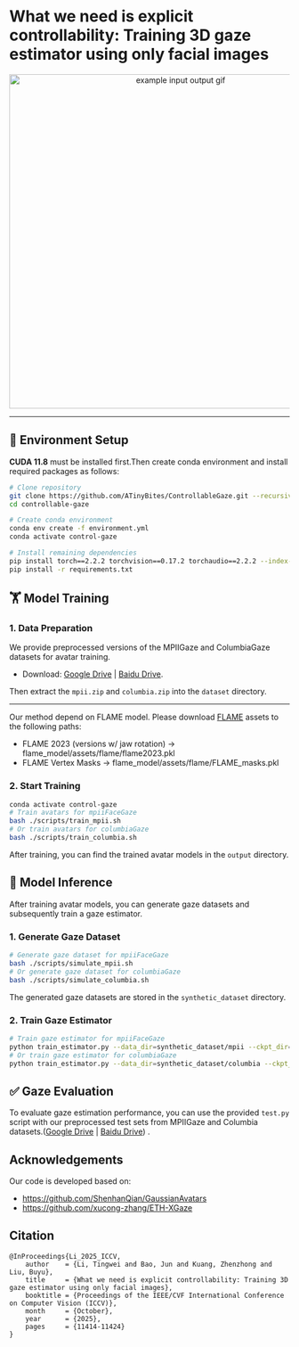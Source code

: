 # What we need is explicit controllability: Training 3D gaze estimator using only facial images

<p align="center">
  <img src="assets/teaser.gif" alt="example input output gif" width="600" />
</p>

<!-- This repository provides the codebase for training and evaluating a **3D gaze estimation model** using **facial images only**, with a focus on **explicit controllability**. -->

---

## 🧰 Environment Setup
**​​CUDA 11.8**​​ must be installed first.Then create conda environment and install required packages as follows:
```bash
# Clone repository
git clone https://github.com/ATinyBites/ControllableGaze.git --recursive
cd controllable-gaze

# Create conda environment
conda env create -f environment.yml
conda activate control-gaze

# ​​Install remaining dependencies
pip install torch==2.2.2 torchvision==0.17.2 torchaudio==2.2.2 --index-url https://download.pytorch.org/whl/cu118
pip install -r requirements.txt
```

## 🏋️ Model Training

### 1. Data Preparation
We provide preprocessed versions of the ​​MPIIGaze​​ and ​​ColumbiaGaze​​ datasets for avatar training.​ 
- Download: [Google Drive](https://drive.google.com/drive/folders/1EFQOYQo4TY_ayZ86vNv3vgVA5kS6Pks0?usp=sharing) | [Baidu Drive](https://pan.baidu.com/s/1e8-i9tsxIuepmfS1f6QgaA?pwd=mrjj).

Then extract the `mpii.zip` and  `columbia.zip` into the `dataset` directory.

---
Our method depend on FLAME model. Please download [FLAME](https://flame.is.tue.mpg.de/download.php) assets to the following paths:

- FLAME 2023 (versions w/ jaw rotation) -> flame_model/assets/flame/flame2023.pkl
- FLAME Vertex Masks -> flame_model/assets/flame/FLAME_masks.pkl

### 2. Start Training
```bash
conda activate control-gaze
# Train avatars for mpiiFaceGaze
bash ./scripts/train_mpii.sh
# Or train avatars for columbiaGaze
bash ./scripts/train_columbia.sh
```
After training, you can find the trained avatar models in the `output` directory.
## 🎯 Model Inference
After training avatar models, you can generate gaze datasets and subsequently train a gaze estimator.
### 1. Generate Gaze Dataset
```bash
# Generate gaze dataset for mpiiFaceGaze
bash ./scripts/simulate_mpii.sh
# Or generate gaze dataset for columbiaGaze
bash ./scripts/simulate_columbia.sh
```
The generated gaze datasets are stored in the `synthetic_dataset` directory.
### 2. Train Gaze Estimator
```bash
# Train gaze estimator for mpiiFaceGaze
python train_estimator.py --data_dir=synthetic_dataset/mpii --ckpt_dir=ckpt/mpii
# Or train gaze estimator for columbiaGaze
python train_estimator.py --data_dir=synthetic_dataset/columbia --ckpt_dir=ckpt/columbia
```

## ✅ Gaze Evaluation
To evaluate gaze estimation performance, you can use the provided `test.py` script with our preprocessed test sets from MPIIGaze and Columbia datasets.([Google Drive](https://drive.google.com/drive/folders/1SY4uEDohWrlv2z6yXclIED8uuP6gjYgc?usp=sharing) | [Baidu Drive](https://pan.baidu.com/s/1hZRZm3OuNH_ltzvhaoD7Nw?pwd=bdn4)) .

## Acknowledgements
Our code is developed based on:
- https://github.com/ShenhanQian/GaussianAvatars
- https://github.com/xucong-zhang/ETH-XGaze

## Citation 
```
@InProceedings{Li_2025_ICCV,
    author    = {Li, Tingwei and Bao, Jun and Kuang, Zhenzhong and Liu, Buyu},
    title     = {What we need is explicit controllability: Training 3D gaze estimator using only facial images},
    booktitle = {Proceedings of the IEEE/CVF International Conference on Computer Vision (ICCV)},
    month     = {October},
    year      = {2025},
    pages     = {11414-11424}
}
```